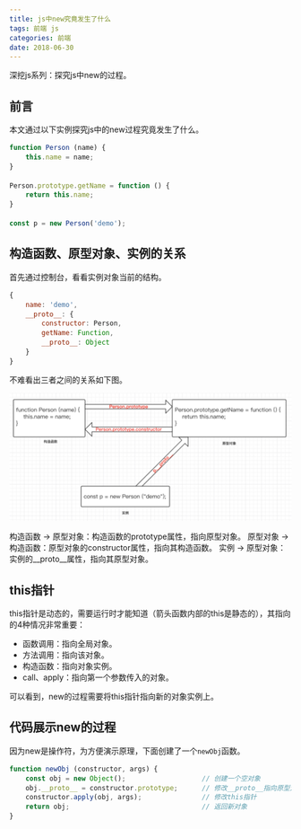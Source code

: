 ```yaml
---
title: js中new究竟发生了什么
tags: 前端 js
categories: 前端
date: 2018-06-30
---
```


深挖js系列：探究js中new的过程。

<!-- more -->

## 前言

本文通过以下实例探究js中的new过程究竟发生了什么。

```js
function Person (name) {
    this.name = name;
}

Person.prototype.getName = function () {
    return this.name;
}

const p = new Person('demo');
```


## 构造函数、原型对象、实例的关系

首先通过控制台，看看实例对象当前的结构。

```js
{
    name: 'demo',
    __proto__: {
        constructor: Person,
        getName: Function,
        __proto__: Object
    }
}
```

不难看出三者之间的关系如下图。

![](/images/prototype-relation.png)

构造函数 -> 原型对象：构造函数的prototype属性，指向原型对象。
原型对象 -> 构造函数：原型对象的constructor属性，指向其构造函数。
实例 -> 原型对象：实例的__proto__属性，指向其原型对象。

## this指针

this指针是动态的，需要运行时才能知道（箭头函数内部的this是静态的），其指向的4种情况非常重要：

- 函数调用：指向全局对象。
- 方法调用：指向该对象。
- 构造函数：指向对象实例。
- call、apply：指向第一个参数传入的对象。

可以看到，new的过程需要将this指针指向新的对象实例上。

## 代码展示new的过程

因为new是操作符，为方便演示原理，下面创建了一个`newObj`函数。

```js
function newObj (constructor, args) {
    const obj = new Object();                   // 创建一个空对象
    obj.__proto__ = constructor.prototype;      // 修改__proto__指向原型对象
    constructor.apply(obj, args);               // 修改this指针
    return obj;                                 // 返回新对象
}
```